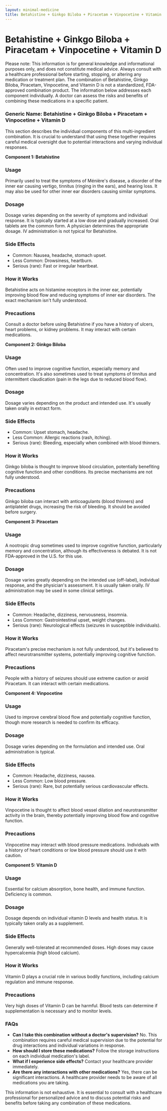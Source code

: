 ```yaml
---
layout: minimal-medicine
title: Betahistine + Ginkgo Biloba + Piracetam + Vinpocetine + Vitamin D
---
```


# Betahistine + Ginkgo Biloba + Piracetam + Vinpocetine + Vitamin D
Please note:  This information is for general knowledge and informational purposes only, and does not constitute medical advice.  Always consult with a healthcare professional before starting, stopping, or altering any medication or treatment plan.  The combination of Betahistine, Ginkgo Biloba, Piracetam, Vinpocetine, and Vitamin D is not a standardized, FDA-approved combination product.  The information below addresses each component individually.  A doctor can assess the risks and benefits of combining these medications in a specific patient.


### Generic Name:  Betahistine + Ginkgo Biloba + Piracetam + Vinpocetine + Vitamin D


This section describes the individual components of this multi-ingredient combination.  It is crucial to understand that using these together requires careful medical oversight due to potential interactions and varying individual responses.

**Component 1: Betahistine**

### Usage
Primarily used to treat the symptoms of Ménière's disease, a disorder of the inner ear causing vertigo, tinnitus (ringing in the ears), and hearing loss. It may also be used for other inner ear disorders causing similar symptoms.

### Dosage
Dosage varies depending on the severity of symptoms and individual response.  It is typically started at a low dose and gradually increased. Oral tablets are the common form.  A physician determines the appropriate dosage.  IV administration is not typical for Betahistine.

### Side Effects
* Common: Nausea, headache, stomach upset.
* Less Common:  Drowsiness, heartburn.
* Serious (rare):  Fast or irregular heartbeat.

### How it Works
Betahistine acts on histamine receptors in the inner ear, potentially improving blood flow and reducing symptoms of inner ear disorders.  The exact mechanism isn't fully understood.

### Precautions
Consult a doctor before using Betahistine if you have a history of ulcers, heart problems, or kidney problems.  It may interact with certain medications.

**Component 2: Ginkgo Biloba**

### Usage
Often used to improve cognitive function, especially memory and concentration.  It's also sometimes used to treat symptoms of tinnitus and intermittent claudication (pain in the legs due to reduced blood flow).

### Dosage
Dosage varies depending on the product and intended use. It's usually taken orally in extract form.

### Side Effects
* Common:  Upset stomach, headache.
* Less Common:  Allergic reactions (rash, itching).
* Serious (rare):  Bleeding, especially when combined with blood thinners.

### How it Works
Ginkgo biloba is thought to improve blood circulation, potentially benefiting cognitive function and other conditions.  Its precise mechanisms are not fully understood.

### Precautions
Ginkgo biloba can interact with anticoagulants (blood thinners) and antiplatelet drugs, increasing the risk of bleeding.  It should be avoided before surgery.

**Component 3: Piracetam**

### Usage
A nootropic drug sometimes used to improve cognitive function, particularly memory and concentration, although its effectiveness is debated.  It is not FDA-approved in the U.S. for this use.

### Dosage
Dosage varies greatly depending on the intended use (off-label), individual response, and the physician's assessment. It is usually taken orally.  IV administration may be used in some clinical settings.

### Side Effects
* Common: Headache, dizziness, nervousness, insomnia.
* Less Common:  Gastrointestinal upset, weight changes.
* Serious (rare):  Neurological effects (seizures in susceptible individuals).


### How it Works
Piracetam's precise mechanism is not fully understood, but it's believed to affect neurotransmitter systems, potentially improving cognitive function.

### Precautions
People with a history of seizures should use extreme caution or avoid Piracetam.  It can interact with certain medications.


**Component 4: Vinpocetine**

### Usage
Used to improve cerebral blood flow and potentially cognitive function, though more research is needed to confirm its efficacy.

### Dosage
Dosage varies depending on the formulation and intended use. Oral administration is typical.

### Side Effects
* Common: Headache, dizziness, nausea.
* Less Common:  Low blood pressure.
* Serious (rare):  Rare, but potentially serious cardiovascular effects.


### How it Works
Vinpocetine is thought to affect blood vessel dilation and neurotransmitter activity in the brain, thereby potentially improving blood flow and cognitive function.


### Precautions
Vinpocetine may interact with blood pressure medications. Individuals with a history of heart conditions or low blood pressure should use it with caution.



**Component 5: Vitamin D**

### Usage
Essential for calcium absorption, bone health, and immune function.  Deficiency is common.

### Dosage
Dosage depends on individual vitamin D levels and health status. It is typically taken orally as a supplement.

### Side Effects
Generally well-tolerated at recommended doses. High doses may cause hypercalcemia (high blood calcium).

### How it Works
Vitamin D plays a crucial role in various bodily functions, including calcium regulation and immune response.

### Precautions
Very high doses of Vitamin D can be harmful.  Blood tests can determine if supplementation is necessary and to monitor levels.



### FAQs

* **Can I take this combination without a doctor's supervision?**  No.  This combination requires careful medical supervision due to the potential for drug interactions and individual variations in response.
* **How should I store these medications?**  Follow the storage instructions on each individual medication's label.
* **What if I experience side effects?**  Contact your healthcare provider immediately.
* **Are there any interactions with other medications?**  Yes, there can be significant interactions.  A healthcare provider needs to be aware of all medications you are taking.


This information is not exhaustive.  It is essential to consult with a healthcare professional for personalized advice and to discuss potential risks and benefits before taking any combination of these medications.
